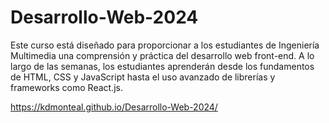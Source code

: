 # Desarrollo-Web-2024
Este curso está diseñado para proporcionar a los estudiantes de Ingeniería Multimedia una comprensión y práctica del desarrollo web front-end. A lo largo de las semanas, los estudiantes aprenderán desde los fundamentos de HTML, CSS y JavaScript hasta el uso avanzado de librerías y frameworks como React.js.

https://kdmonteal.github.io/Desarrollo-Web-2024/
